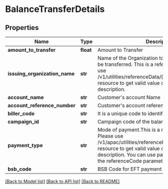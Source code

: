 # BalanceTransferDetails

## Properties
Name | Type | Description | Notes
------------ | ------------- | ------------- | -------------
**amount_to_transfer** | **float** | Amount to Transfer | 
**issuing_organization_name** | **str** | Name of the Organization to which the fund has to be transferred. This is a reference data field. Please use /v1/utilities/referenceData/{cardIssuingOrganization} resource to get valid value of this field with description. | [optional] 
**account_name** | **str** | Customer&#x27;s account Name | [optional] 
**account_reference_number** | **str** | Customer&#x27;s account reference number with biller. | [optional] 
**biller_code** | **str** | It is a unique code to identify a BPAY biller | [optional] 
**campaign_id** | **str** | Campaign code of the balance transfer. | [optional] 
**payment_type** | **str** | Mode of payment.This is a reference data field. Please use /v1/apac/utilities/referenceData/{paymentType} resource to get valid value of this field with description. You can use paymentType field name as the referenceCode parameter to retrieve the values. | [optional] 
**bsb_code** | **str** | BSB Code for EFT payment mode. | [optional] 

[[Back to Model list]](../README.md#documentation-for-models) [[Back to API list]](../README.md#documentation-for-api-endpoints) [[Back to README]](../README.md)

